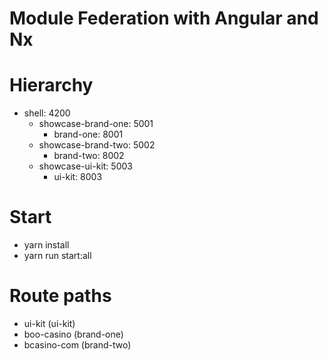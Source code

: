 # Module Federation with Angular and Nx

# Hierarchy

- shell: 4200
  - showcase-brand-one: 5001
    - brand-one: 8001
  - showcase-brand-two: 5002
    - brand-two: 8002
  - showcase-ui-kit: 5003
    - ui-kit: 8003

# Start

- yarn install
- yarn run start:all

# Route paths

- ui-kit (ui-kit)
- boo-casino (brand-one)
- bcasino-com (brand-two)
